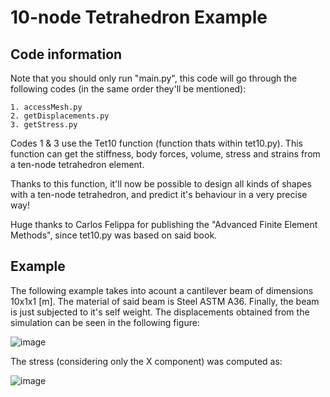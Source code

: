 # 10-node Tetrahedron Example

## Code information

Note that you should only run "main.py", this code will go through the following codes (in the same order they'll be mentioned):

	1. accessMesh.py
	2. getDisplacements.py
	3. getStress.py

Codes 1 & 3 use the Tet10 function (function thats within tet10.py). This function can get the stiffness, body forces, volume, stress and strains from a ten-node tetrahedron element.

Thanks to this function, it'll now be possible to design all kinds of shapes with a ten-node tetrahedron, and predict it's behaviour in a very precise way!

Huge thanks to Carlos Felippa for publishing the "Advanced Finite Element Methods", since tet10.py was based on said book.

## Example

The following example takes into acount a cantilever beam of dimensions 10x1x1 [m]. The material of said beam is Steel ASTM A36. Finally, the beam is just subjected to it's self weight. The displacements obtained from the simulation can be seen in the following figure:

![image](https://user-images.githubusercontent.com/111939223/186578661-80db98e0-23ed-41cd-b7c1-b28fb156239f.png)

The stress (considering only the X component) was computed as:

![image](https://user-images.githubusercontent.com/111939223/186579516-a2d8ec24-13ff-4aec-bff3-0b8a04471759.png)



